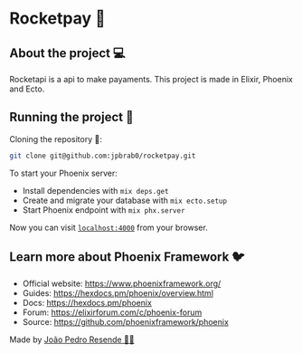# Rocketpay 💸

## About the project 💻

Rocketapi is a api to make payaments. 
This project is made in Elixir, Phoenix and Ecto.



## Running the project 🚀

Cloning the repository 👯:

```bash
git clone git@github.com:jpbrab0/rocketpay.git
```

To start your Phoenix server:

  * Install dependencies with `mix deps.get`
  * Create and migrate your database with `mix ecto.setup`
  * Start Phoenix endpoint with `mix phx.server`

Now you can visit [`localhost:4000`](http://localhost:4000) from your browser.

## Learn more about Phoenix Framework 🐦

  * Official website: https://www.phoenixframework.org/
  * Guides: https://hexdocs.pm/phoenix/overview.html
  * Docs: https://hexdocs.pm/phoenix
  * Forum: https://elixirforum.com/c/phoenix-forum
  * Source: https://github.com/phoenixframework/phoenix

Made by [João Pedro Resende 🧑‍🚀](https://jpres.dev)
